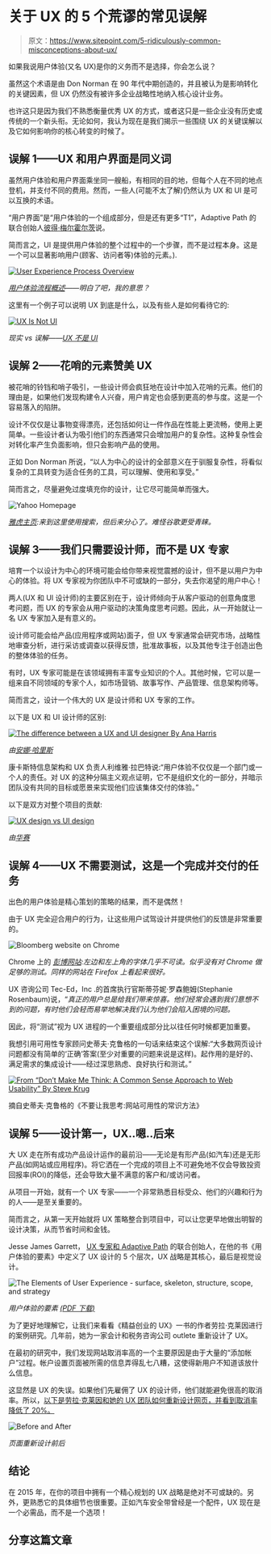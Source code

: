 # 关于 UX 的 5 个荒谬的常见误解

> 原文：<https://www.sitepoint.com/5-ridiculously-common-misconceptions-about-ux/>

如果我说用户体验(又名 UX)是你的义务而不是选择，你会怎么说？

虽然这个术语是由 Don Norman 在 90 年代中期创造的，并且被认为是影响转化的关键因素，但 UX 仍然没有被许多企业战略性地纳入核心设计业务。

也许这只是因为我们不熟悉衡量优秀 UX 的方式，或者这只是一些企业没有历史或传统的一个新头衔。无论如何，我认为现在是我们揭示一些围绕 UX 的关键误解以及它如何影响你的核心转变的时候了。

## 误解 1——UX 和用户界面是同义词

虽然用户体验和用户界面乘坐同一艘船，有相同的目的地，但每个人在不同的地点登机，并支付不同的费用。然而，一些人(可能不太了解)仍然认为 UX 和 UI 是可以互换的术语。

“用户界面”是“用户体验的一个组成部分，但是还有更多“T1”，Adaptive Path 的联合创始人[彼得·梅尔霍尔茨](http://www.peterme.com/)说。

简而言之，UI 是提供用户体验的整个过程中的一个步骤，而不是过程本身。这是一个可以显著影响用户(顾客、访问者等)体验的元素。).

[![User Experience Process Overview ](img/a1872b6f403530d84e0399a1462d9296.png)](http://uxmastery.com/resources/process)

*[用户体验流程概述](http://uxmastery.com/resources/process)——明白了吧，我的意思？*

这里有一个例子可以说明 UX 到底是什么，以及有些人是如何看待它的:

[![UX Is Not UI](img/de567ab108d16557758ec1a6b7a15ae3.png)](http://www.uxisnotui.com/)

*现实 vs 误解——[UX 不是 UI](http://www.uxisnotui.com/)*

## 误解 2——花哨的元素赞美 UX

被花哨的铃铛和哨子吸引，一些设计师会疯狂地在设计中加入花哨的元素。他们的理由是，如果他们发现构建令人兴奋，用户肯定也会感到更高的参与度。这是一个容易落入的陷阱。

设计不仅仅是让事物变得漂亮，还包括如何让一件作品在性能上更流畅，使用上更简单。一些设计者认为吸引他们的东西通常只会增加用户的复杂性。这种复杂性会对转化率产生负面影响，但只会影响产品的使用。

正如 Don Norman 所说，“以人为中心的设计的全部意义在于驯服复杂性，将看似复杂的工具转变为适合任务的工具，可以理解、使用和享受。”

简而言之，尽量避免过度填充你的设计，让它尽可能简单而强大。

![Yahoo Homepage](img/be86e39445ddd9e424fb081349f79e41.png)

*[雅虎主页](http://www.yahoo.com):来到这里使用搜索，但后来分心了。难怪谷歌更受青睐。*

## 误解 3——我们只需要设计师，而不是 UX 专家

培育一个以设计为中心的环境可能会给你带来视觉震撼的设计，但不是以用户为中心的体验。将 UX 专家视为你团队中不可或缺的一部分，失去你渴望的用户中心！

两人(UX 和 UI 设计师)的主要区别在于，设计师倾向于从客户驱动的创意角度思考问题，而 UX 的专家会从用户驱动的决策角度思考问题。因此，从一开始就让一名 UX 专家加入是有意义的。

设计师可能会给产品(应用程序或网站)面子，但 UX 专家通常会研究市场，战略性地审查分析，进行采访或调查以获得反馈，批准故事板，以及其他专注于创造出色的整体体验的任务。

有时，UX 专家可能是在该领域拥有丰富专业知识的个人。其他时候，它可以是一组来自不同领域的专家个人，如市场营销、故事写作、产品管理、信息架构师等。

简而言之，设计一个伟大的 UX 是设计师和 UX 专家的工作。

以下是 UX 和 UI 设计师的区别:

[![The difference between a UX and UI designer By Ana Harris](img/c7ee4691d3b24124e23b3ff04ab1db4c.png)](http://uxdesigner21.com/)

*由[安娜·哈里斯](http://uxdesigner21.com/)*

康卡斯特信息架构和 UX 负责人利维雅·拉巴特说:“用户体验不仅仅是一个部门或一个人的责任。对 UX 的这种分隔主义观点证明，它不是组织文化的一部分，并暗示团队没有共同的目标或愿景来实现他们应该集体交付的体验。”

以下是双方对整个项目的贡献:

[![UX design vs UI design](img/ce0c5f3c58bd9d61fc37e480203cf07e.png)](http://wassai.com.uy/en/understanding-the-difference-between-ui-and-ux-design/)

*由[华赛](http://wassai.com.uy/en/understanding-the-difference-between-ui-and-ux-design/)*

## 误解 4——UX 不需要测试，这是一个完成并交付的任务

出色的用户体验是精心策划的策略的结果，而不是偶然！

由于 UX 完全迎合用户的行为，让这些用户试驾设计并提供他们的反馈是非常重要的。

![Bloomberg website on Chrome](img/8b17609cd3089b5567a1572ef82a2318.png)

Chrome 上的 *[彭博网站](http://www.bloomberg.com/):左边和左上角的字体几乎不可读。似乎没有对 Chrome 做足够的测试。同样的网站在 Firefox 上看起来很好。*

UX 咨询公司 Tec-Ed，Inc .的首席执行官斯蒂芬妮·罗森鲍姆(Stephanie Rosenbaum)说，“*真正的用户总是给我们带来惊喜。他们经常会遇到我们意想不到的问题，有时他们会轻而易举地解决我们认为他们会陷入困境的问题。*

因此，将“测试”视为 UX 进程的一个重要组成部分比以往任何时候都更加重要。

我想引用可用性专家顾问史蒂夫·克鲁格的一句话来结束这个误解:“大多数网页设计问题都没有简单的‘正确’答案(至少对重要的问题来说是这样)。起作用的是好的、满足需求的集成设计——经过深思熟虑、良好执行和测试。”

[![From “Don’t Make Me Think: A Common Sense Approach to Web Usability” By Steve Krug](img/a46bbc533f304c83e2db75566f0a7e14.png)](https://www.sensible.com/)

摘自史蒂夫·克鲁格的《不要让我思考:网站可用性的常识方法》

## 误解 5——设计第一，UX..嗯..后来

大 UX 走在所有成功产品设计运作的最前沿——无论是有形产品(如汽车)还是无形产品(如网站或应用程序)。将它洒在一个完成的项目上不可避免地不仅会导致投资回报率(ROI)的降低，还会导致大量不满意的客户和/或访问者。

从项目一开始，就有一个 UX 专家——一个非常熟悉目标受众、他们的兴趣和行为的人——是至关重要的。

简而言之，从第一天开始就将 UX 策略整合到项目中，可以让您更早地做出明智的设计决策，从而节省时间和金钱。

Jesse James Garrett， [UX 专家和 Adaptive Path](http://www.adaptivepath.com/about/team/jesse-james-garrett/) 的联合创始人，在他的书《用户体验的要素》中定义了 UX 设计的 5 个层次，UX 战略是其核心，最后是视觉设计。

![The Elements of User Experience - surface, skeleton, structure, scope, and strategy](img/65887d60534b1f3e0d93580d78141003.png)

*用户体验的要素 [(PDF 下载)](http://www.jjg.net/elements/pdf/elements_simpleplanes.pdf)*

为了更好地理解它，让我们来看看《精益创业的 UX》一书的作者劳拉·克莱因进行的案例研究。几年前，她为一家会计和税务咨询公司 outlete 重新设计了 UX。

在最初的研究中，我们发现网站取消率高的一个主要原因是由于大量的“添加帐户”过程。帐户设置页面被所需的信息弄得乱七八糟，这使得新用户不知道该放什么信息。

这显然是 UX 的失误。如果他们先雇佣了 UX 的设计师，他们就能避免很高的取消率。所以，[以下是劳拉·克莱因和她的 UX 团队如何重新设计网页，并看到取消率降低了 20%。](http://www.smashingmagazine.com/2011/08/17/breaking-the-rules-a-ux-case-study/)

![Before and After](img/dafdba79b30868707f997e1a59547232.png)

*页面重新设计前后*

## 结论

在 2015 年，在你的项目中拥有一个精心规划的 UX 战略是绝对不可或缺的。另外，更熟悉它的具体细节也很重要。正如汽车安全带曾经是一个配件，UX 现在是一个必需品，而不是一个选项！

## 分享这篇文章